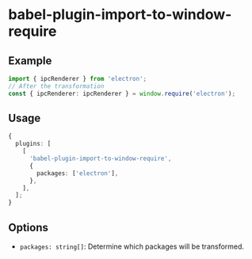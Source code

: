 # babel-plugin-import-to-window-require

## Example

```ts
import { ipcRenderer } from 'electron';
// After the transformation
const { ipcRenderer: ipcRenderer } = window.require('electron');
```

## Usage

```ts
{
  plugins: [
    [
      'babel-plugin-import-to-window-require',
      {
        packages: ['electron'],
      },
    ],
  ];
}
```

## Options

- `packages: string[]`: Determine which packages will be transformed.
